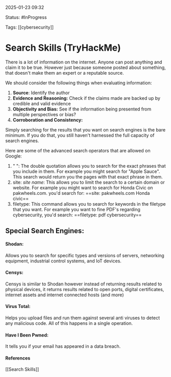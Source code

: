 
2025-01-23 09:32

Status: #InProgress 

Tags: [[cybersecurity]]

# Search Skills (TryHackMe)

There is a lot of information on the internet. Anyone can post anything and claim it to be true. However just because someone posted about something, that doesn't make them an expert or a reputable source.

We should consider the following things when evaluating information:

1. **Source**: Identify the author
2. **Evidence and Reasoning:** Check if the claims made are backed up by credible and valid evidence
3. **Objectivity and Bias:** See if the information being presented from multiple perspectives or bias?
4. **Corroboration and Consistency:** 

Simply searching for the results that you want on search engines is the bare minimum. If you do that, you still haven't harnessed the full capacity of search engines.

Here are some of the advanced search operators that are allowed on Google:
1. " ": The double quotation allows you to search for the exact phrases that you include in them. For example you might search for "Apple Sauce". This search would return you the pages with that exact phrase in them.
2. site: *site name*: This allows you to limit the search to a certain domain or website. For example you might want to search for Honda Civic on pakwheels.com. you'd search for: ==site: pakwheels.com Honda civic==
3. filetype: This command allows you to search for keywords in the filetype that you want. For example you want to fine PDF's regarding cybersecurity, you'd search: ==filetype: pdf cybersecurity== 


## Special Search Engines:
#### Shodan:
Allows you to search for specific types and versions of servers, networking equipment, industrial control systems, and IoT devices.
#### Censys:
Censys is similar to Shodan however instead of returning results related to physical devices, it returns results related to open ports, digital certificates, internet assets and internet connected hosts (and more) 
#### Virus Total:
Helps you upload files and run them against several anti viruses to detect any malicious code. All of this happens in a single operation.
#### Have I Been Pwned:
It tells you if your email has appeared in a data breach.
####  References
[[Search Skills]]
